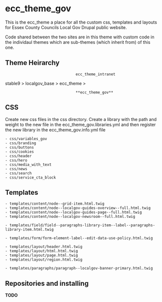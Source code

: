 # ecc_theme_gov

This is the ecc_theme a place for all the custom css, templates and layouts for Essex County Councils Local Gov Drupal public website.

Code shared between the two sites are in this theme with custom code in the individaul themes which are sub-themes (which inherit from) of this one.

## Theme Heirarchy

                                    ecc_theme_intranet
stable9 > localgov_base > ecc_theme >

                                    **ecc_theme_gov**

## CSS

Create new css files in the css directory. Create a library with the path and weight to the new file in the ecc_theme_gov.libraries.yml and then register the new library in the ecc_theme_gov.info.yml file

    - css/variables_gov
    - css/branding
    - css/buttons
    - css/cookies
    - css/header
    - css/hero
    - css/media_with_text
    - css/news
    - css/search
    - css/service_cta_block

## Templates

    - templates/content/node--grid-item.html.twig
    - templates/content/node--localgov-guides-overview--full.html.twig
    - templates/content/node--localgov-guides-page--full.html.twig
    - templates/content/node--localgov-newsroom--full.html.twig

    - templates/field/field--paragraphs-library-item--label--paragraphs-library-item.html.twig

    - templates/form/form-element-label--edit-data-use-policy.html.twig

    - templates/layout/header.html.twig
    - templates/layout/html.html.twig
    - templates/layout/page.html.twig
    - templates/layout/region.html.twig

    - templates/paragraphs/paragraph--localgov-banner-primary.html.twig

## Repositories and installing

**TODO**
